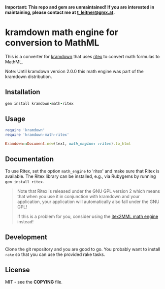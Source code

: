 **Important: This repo and gem are unmaintained! If you are interested in
maintaining, please contact me at <t_leitner@gmx.at>.**

# kramdown math engine for conversion to MathML

This is a converter for [kramdown](https://kramdown.gettalong.org) that uses
[ritex](https://rubygems.org/gems/ritex/) to convert math formulas to MathML.

Note: Until kramdown version 2.0.0 this math engine was part of the kramdown
distribution.


## Installation

~~~ruby
gem install kramdown-math-ritex
~~~


## Usage

~~~ruby
require 'kramdown'
require 'kramdown-math-ritex'

Kramdown::Document.new(text, math_engine: :ritex).to_html
~~~


## Documentation

To use Ritex, set the option `math_engine` to 'ritex' and make sure that Ritex is available. The
Ritex library can be installed, e.g., via Rubygems by running `gem install ritex`.

> Note that Ritex is released under the GNU GPL version 2 which means that when you use it in
> conjunction with kramdown and your application, your application will automatically also fall
> under the GNU GPL!
>
> If this is a problem for you, consider using the [itex2MML
> math engine](https://github.com/kramdown/math-itex2mml) instead!


## Development

Clone the git repository and you are good to go. You probably want to install
`rake` so that you can use the provided rake tasks.


## License

MIT - see the **COPYING** file.
